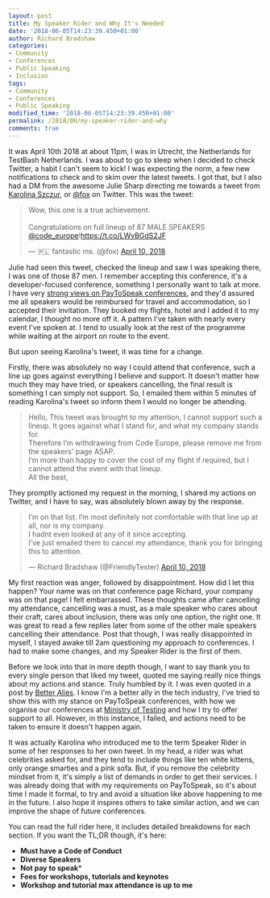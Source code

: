 ```yaml
---
layout: post
title: My Speaker Rider and Why It's Needed
date: '2018-06-05T14:23:39.450+01:00'
author: Richard Bradshaw
categories: 
- Community
- Conferences
- Public Speaking
- Inclusion
tags:
- Community
- Conferences
- Public Speaking
modified_time: '2018-06-05T14:23:39.450+01:00'
permalink: /2018/06/my-speaker-rider-and-why
comments: true
---
```

It was April 10th 2018 at about 11pm, I was in Utrecht, the Netherlands for TestBash Netherlands. I was about to go to sleep when I decided to check Twitter, a habit I can't seem to kick! I was expecting the norm, a few new notifications to check and to skim over the latest tweets. I got that, but I also had a DM from the awesome Julie Sharp directing me towards a tweet from [Karolina Szczur](https://thefox.is/), or [@fox](https://twitter.com/fox) on Twitter. This was the tweet:

<blockquote class="twitter-tweet tw-align-center" data-lang="en"><p lang="en" dir="ltr">Wow, this one is a true achievement.<br><br>Congratulations on full lineup of 87 MALE SPEAKERS <a href="https://twitter.com/code_europe?ref_src=twsrc%5Etfw">@code_europe</a>!<a href="https://t.co/LWvBGdS2JF">https://t.co/LWvBGdS2JF</a></p>&mdash; 🇵🇱 fantastic ms. (@fox) <a href="https://twitter.com/fox/status/983806610093961216?ref_src=twsrc%5Etfw">April 10, 2018</a></blockquote>
<script async src="https://platform.twitter.com/widgets.js" charset="utf-8"></script>

Julie had seen this tweet, checked the lineup and saw I was speaking there, I was one of those 87 men. I remember accepting this conference, it's a developer-focused conference, something I personally want to talk at more. I have very [strong views on PayToSpeak conferences](https://twitter.com/FriendlyTester/status/890543166994214912), and they'd assured me all speakers would be reimbursed for travel and accommodation, so I accepted their invitation. They booked my flights, hotel and I added it to my calendar, I thought no more off it. A pattern I've taken with nearly every event I've spoken at. I tend to usually look at the rest of the programme while waiting at the airport on route to the event.

But upon seeing Karolina's tweet, it was time for a change.

Firstly, there was absolutely no way I could attend that conference, such a line up goes against everything I believe and support. It doesn't matter how much they may have tried, or speakers cancelling, the final result is something I can simply not support. So, I emailed them within 5 minutes of reading Karolina's tweet so inform them I would no longer be attending.

>Hello,
>This tweet was brought to my attention, I cannot support such a lineup. It goes against what I stand for, and what my company stands for.<br>
>Therefore I’m withdrawing from Code Europe, please remove me from the speakers' page ASAP.<br>
>I’m more than happy to cover the cost of my flight if required, but I cannot attend the event with that lineup.<br>
>All the best,

They promptly actioned my request in the morning, I shared my actions on Twitter, and I have to say, was absolutely blown away by the response. 

<blockquote class="twitter-tweet tw-align-center" data-lang="en"><p lang="en" dir="ltr">I’m on that list. I’m most definitely not comfortable with that line up at all, nor is my company.<br>I hadnt even looked at any of it since accepting.<br>I’ve just emailed them to cancel my attendance, thank you for bringing this to attention.</p>&mdash; Richard Bradshaw (@FriendlyTester) <a href="https://twitter.com/FriendlyTester/status/983826283191824385?ref_src=twsrc%5Etfw">April 10, 2018</a></blockquote>
<script async src="https://platform.twitter.com/widgets.js" charset="utf-8"></script>

My first reaction was anger, followed by disappointment. How did I let this happen? Your name was on that conference page Richard, your company was on that page! I felt embarrassed. These thoughts came after cancelling my attendance, cancelling was a must, as a male speaker who cares about their craft, cares about inclusion, there was only one option, the right one. It was great to read a few replies later from some of the other male speakers cancelling their attendance. Post that though, I was really disappointed in myself, I stayed awake till 2am questioning my approach to conferences. I had to make some changes, and my Speaker Rider is the first of them.

Before we look into that in more depth though, I want to say thank you to every single person that liked my tweet, quoted me saying really nice things about my actions and stance. Truly humbled by it. I was even quoted in a post by [Better Alies](https://code.likeagirl.io/not-cool-bro-cb8a187b3da7). I know I'm a better ally in the tech industry, I've tried to show this with my stance on PayToSpeak conferences, with how we organise our conferences at [Ministry of Testing](https://ministryoftesting.com/testbash) and how I try to offer support to all. However, in this instance, I failed, and actions need to be taken to ensure it doesn't happen again.

It was actually Karolina who introduced me to the term Speaker Rider in some of her responses to her own tweet. In my head, a rider was what celebrities asked for, and they tend to include things like ten white kittens, only orange smarties and a pink sofa. But, if you remove the celebrity mindset from it, it's simply a list of demands in order to get their services. I was already doing that with my requirements on PayToSpeak, so it's about time I made it formal, to try and avoid a situation like above happening to me in the future. I also hope it inspires others to take similar action, and we can improve the shape of future conferences.

You can read the full rider here, it includes detailed breakdowns for each section. If you want the TL;DR though, it's here:
* **Must have a Code of Conduct**
* **Diverse Speakers**
* **Not pay to speak***
* **Fees for workshops, tutorials and keynotes**
* **Workshop and tutorial max attendance is up to me**